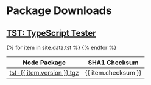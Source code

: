 Package Downloads
=================

[TST: TypeScript Tester](/tst/)
-------------------------------

<table>
    <thead>
        <tr>
            <th>Node Package</th>
            <th>SHA1 Checksum</th>
        </tr>
    </thead>
    <tbody>{% for item in site.data.tst %}
        <tr>
            <td>
                <a href="https://registry.npmjs.org/@typescriptlibs/tst/-/tst-{{ item.version }}.tgz">tst-{{ item.version }}.tgz</a>
            </td>
            <td>
                {{ item.checksum }}
            </td>
        </tr>
    {% endfor %}</tbody>
</table>
